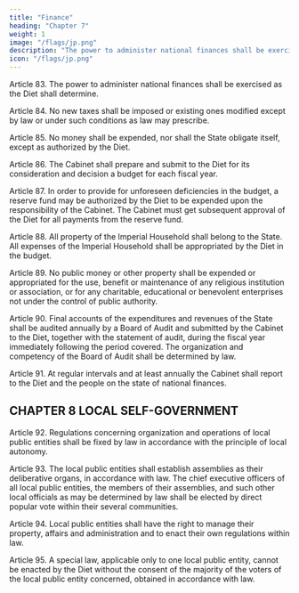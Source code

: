 ```yaml
---
title: "Finance"
heading: "Chapter 7"
weight: 1
image: "/flags/jp.png"
description: "The power to administer national finances shall be exercised as the Diet shall determine"
icon: "/flags/jp.png"
---
```



Article 83. The power to administer national finances shall be exercised as the Diet shall determine. 

Article 84. No new taxes shall be imposed or existing ones modified except by law or under such conditions as law may prescribe. 

Article 85. No money shall be expended, nor shall the State obligate itself, except as authorized by the Diet. 

Article 86. The Cabinet shall prepare and submit to the Diet for its consideration and decision a budget for each fiscal year. 

Article 87. In order to provide for unforeseen deficiencies in the budget, a reserve fund may be authorized by the Diet to be expended upon the responsibility of the Cabinet. The Cabinet must get subsequent approval of the Diet for all payments from the reserve fund. 

Article 88. All property of the Imperial Household shall belong to the State. All expenses of the Imperial Household shall be appropriated by the Diet in the budget. 

Article 89. No public money or other property shall be expended or appropriated for the use, benefit or maintenance of any religious institution or association, or for any charitable, educational or benevolent enterprises not under the control of public authority. 

Article 90. Final accounts of the expenditures and revenues of the State shall be audited annually by a Board of Audit and submitted by the Cabinet to the Diet, together with the statement of audit, during the fiscal year immediately following the period covered. The organization and competency of the Board of Audit shall be determined by law. 

Article 91. At regular intervals and at least annually the Cabinet shall report to the Diet and the people on the state of national finances. 


## CHAPTER 8 LOCAL SELF-GOVERNMENT 

Article 92. Regulations concerning organization and operations of local public entities shall be fixed by law in accordance with the principle of local autonomy. 

Article 93. The local public entities shall establish assemblies as their deliberative organs, in accordance with law. The chief executive officers of all local public entities, the members of their assemblies, and such other local officials as may be determined by law shall be elected by direct popular vote within their several communities. 

Article 94. Local public entities shall have the right to manage their property, affairs and administration and to enact their own regulations within law. 

Article 95. A special law, applicable only to one local public entity, cannot be enacted by the Diet without the consent of the majority of the voters of the local public entity concerned, obtained in accordance with law. 

